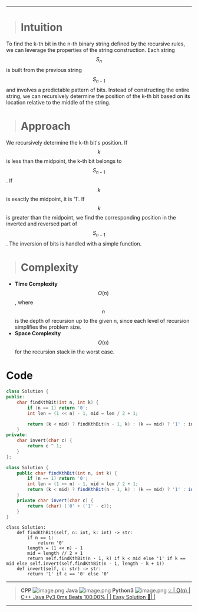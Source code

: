 #
---

> # Intuition
To find the k-th bit in the n-th binary string defined by the recursive rules, we can leverage the properties of the string construction. Each string $$ S_n$$ is built from the previous string $$ S_{n-1}$$ and involves a predictable pattern of bits. Instead of constructing the entire string, we can recursively determine the position of the k-th bit based on its location relative to the middle of the string.

> # Approach
We recursively determine the k-th bit's position. If $$ k$$ is less than the midpoint, the k-th bit belongs to $$ S_{n-1}$$. If $$ k$$ is exactly the midpoint, it is '1'. If $$ k$$ is greater than the midpoint, we find the corresponding position in the inverted and reversed part of $$ S_{n-1}$$. The inversion of bits is handled with a simple function.

> # Complexity
- **Time Complexity** $$O(n)$$, where $$ n$$ is the depth of recursion up to the given n, since each level of recursion simplifies the problem size.
- **Space Complexity** $$O(n)$$ for the recursion stack in the worst case.


# Code
```cpp []
class Solution {
public:
    char findKthBit(int n, int k) {
        if (n == 1) return '0'; 
        int len = (1 << n) - 1, mid = len / 2 + 1;

        return (k < mid) ? findKthBit(n - 1, k) : (k == mid) ? '1' : invert(findKthBit(n - 1, len - k + 1));
    }
private:
    char invert(char c) {
        return c ^ 1; 
    }
};
```
```java []
class Solution {
    public char findKthBit(int n, int k) {
        if (n == 1) return '0';
        int len = (1 << n) - 1, mid = len / 2 + 1;
        return (k < mid) ? findKthBit(n - 1, k) : (k == mid) ? '1' : invert(findKthBit(n - 1, len - k + 1));
    }
    private char invert(char c) {
        return (char) ('0' + ('1' - c)); 
    }
}
```
```python3 []
class Solution:
    def findKthBit(self, n: int, k: int) -> str:
        if n == 1:
            return '0'
        length = (1 << n) - 1
        mid = length // 2 + 1
        return self.findKthBit(n - 1, k) if k < mid else '1' if k == mid else self.invert(self.findKthBit(n - 1, length - k + 1))
    def invert(self, c: str) -> str:
        return '1' if c == '0' else '0' 
```
---

> **CPP**
> ![image.png](https://assets.leetcode.com/users/images/cdf91934-0739-446d-abf6-d44176822072_1729325575.5559983.png)
> **Java**
> ![image.png](https://assets.leetcode.com/users/images/40a49894-cb78-4849-beb3-719d2fdb5b95_1729325609.1946704.png)
> **Python3**
> ![image.png](https://assets.leetcode.com/users/images/6a02e6b9-517f-4ab6-ac56-6e97ec84548f_1729325592.2549918.png)
[💡 | O(n) | C++ Java Py3 0ms Beats 100.00% | | Easy Solution 🧠| |](https://leetcode.com/problems/find-kth-bit-in-nth-binary-string/description/?envType=daily-question&envId=2024-10-19)

---
